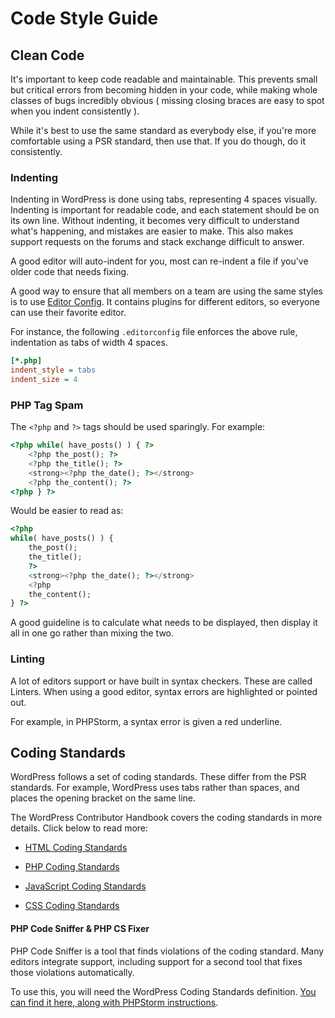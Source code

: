 # Code Style Guide

## Clean Code

It's important to keep code readable and maintainable. This prevents small but critical errors from becoming hidden in your code, while making whole classes of bugs incredibly obvious ( missing closing braces are easy to spot when you indent consistently ).

While it's best to use the same standard as everybody else, if you're more comfortable using a PSR standard, then use that. If you do though, do it consistently.

### Indenting

Indenting in WordPress is done using tabs, representing 4 spaces visually. Indenting is important for readable code, and each statement should be on its own line. Without indenting, it becomes very difficult to understand what's happening, and mistakes are easier to make. This also makes support requests on the forums and stack exchange difficult to answer.

A good editor will auto-indent for you, most can re-indent a file if you've older code that needs fixing.

A good way to ensure that all members on a team are using the same
styles is to use [Editor Config](http://editorconfig.org). It contains
plugins for different editors, so everyone can use their favorite
editor.

For instance, the following `.editorconfig` file enforces the above
rule, indentation as tabs of width 4 spaces.

```ini
[*.php]
indent_style = tabs
indent_size = 4
```

### PHP Tag Spam

The `<?php` and `?>` tags should be used sparingly. For example:

```php
<?php while( have_posts() ) { ?>
    <?php the_post(); ?>
    <?php the_title(); ?>
    <strong><?php the_date(); ?></strong>
    <?php the_content(); ?>
<?php } ?>
```
Would be easier to read as:

```php
<?php
while( have_posts() ) {
    the_post();
    the_title();
    ?>
    <strong><?php the_date(); ?></strong>
    <?php
    the_content();
} ?>
```

A good guideline is to calculate what needs to be displayed, then display it all in one go rather than mixing the two.

### Linting

A lot of editors support or have built in syntax checkers. These are called Linters. When using a good editor, syntax errors are highlighted or pointed out.

For example, in PHPStorm, a syntax error is given a red underline.

## Coding Standards

WordPress follows a set of coding standards. These differ from the PSR standards. For example, WordPress uses tabs rather than spaces, and places the opening bracket on the same line.

The WordPress Contributor Handbook covers the coding standards in more details. Click below to read more:

- [HTML Coding Standards](http://make.wordpress.org/core/handbook/coding-standards/html/)

- [PHP Coding Standards](http://make.wordpress.org/core/handbook/coding-standards/php/)

- [JavaScript Coding Standards](http://make.wordpress.org/core/handbook/coding-standards/javascript/)

- [CSS Coding Standards](http://make.wordpress.org/core/handbook/coding-standards/css/)


#### PHP Code Sniffer & PHP CS Fixer

PHP Code Sniffer is a tool that finds violations of the coding standard. Many editors integrate support, including support for a second tool that fixes those violations automatically.

To use this, you will need the WordPress Coding Standards definition. [You can find it here, along with PHPStorm instructions](https://gist.github.com/Rarst/1370155).
